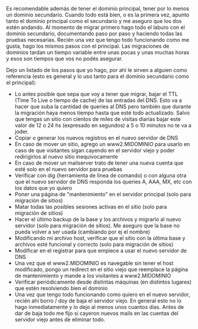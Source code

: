 Es recomendable además de tener el dominio principal, tener por lo menos un dominio secundario. Cuando todo está bien, o es la primera vez, apunto tanto el dominio principal como el secundario y me aseguro que los dos estén andando.
Al momento de migrar primero hago todo el laburo con el dominio secundario, documentando paso por paso y haciendo todas las pruebas necesarias. Recién una vez que tengo todo funcionando como me gusta, hago los mismos pasos con el principal.
Las migraciones de dominios tardan un tiempo variable entre unas pocas y unas muchas horas y esos son tiempos que vos no podés asegurar.

Dejo un listado de los pasos que yo hago, por ahí le sirven a alguien como referencia (esto es general y lo uso tanto para el dominio secundario como el principal):
- Lo antes posible que sepa que voy a tener que migrar, bajar el TTL (Time To Live o tiempo de cache) de las entradas del DNS. Esto va a hacer que suba la cantidad de queries al DNS pero también que durante la migración haya menos tiempo hasta que esté todo actualizado. Salvo que tengas un sitio con cientos de miles de visitas diarias bajar este valor de 12 o 24 hs (expresado en segundos) a 5 o 10 minutos no te va a joder.
- Copiar o generar los nuevos registros en el nuevo servidor de DNS
- En caso de mover un sitio, agrego un www2.MIDOMINIO para usarlo en caso de que visitantes sigan cayendo en el servidor viejo y poder redirigirlos al nuevo sitio inequivocamente
- En caso de mover un mailserver trato de tener una nueva cuenta que esté solo en el nuevo servidor para pruebas
- Verificar con dig (herramienta de línea de comando) o con alguna otra que el nuevo servidor de DNS responda los queries A, AAA, MX, etc con los datos que yo quiero
- Poner una página de "mantenimiento" en el servidor principal (solo para migración de sitios)
- Matar todas las posibles sesiones activas en el sitio (solo para migración de sitios)
- Hacer el último backup de la base y los archivos y migrarlo al nuevo servidor (solo para migración de sitios). Me aseguro que la base no pueda volver a ser usada (cambiando por ej el nombre)
- Modificando mi archivo host, verificar que el sitio con la última base y archivos esté funcional y correcto (solo para migración de sitios)
- Modificar en el registrar para que empiece a usar el nuevo servidor de DNS
- Una vez que el www2.MIDOMINIO es navegable sin tener el host modificado, pongo un redirect en el sitio viejo que reemplace la página de mantenimiento y mande a los visitantes a www2.MIDOMINIO
- Verificar periódicamente desde distintas máquinas (en distintos lugares) que estén resolviendo bien el dominio
- Una vez que tengo todo funcionando como quiero en el nuevo servidor, recién ahí borro / doy de baja el servidor viejo. En general esto no lo hago inmediatamente y lo dejo al menos unos cuantos días. Antes de dar de baja todo me fijo si cayeron nuevos mails en las cuentas del servidor viejo antes de eliminar todo.

